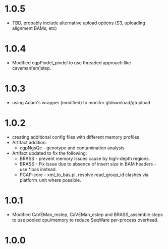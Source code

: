 # 1.0.5

* TBD, probably include alternative upload options (S3, uploading alignment BAMs, etc)

# 1.0.4

* Modified cgpPindel_pindel to use threaded approach like caveman\[em\]step.

# 1.0.3

* using Adam's wrapper (modified) to monitor gtdownload/gtupload

# 1.0.2

* creating additional config files with different memory profiles
* Artifact addition:
    * cgpNgsQc - genotype and contamination analysis
* Artifact updated to fix the following:
    * BRASS - prevent memory issues cause by high-depth regions.
    * BRASS - Fix issue due to absence of insert size in BAM headers - use \*.bas instead.
    * PCAP-core - xml_to_bas.pl, resolve read_group_id clashes via platform_unit where possible.

# 1.0.1

* Modified CaVEMan_mstep, CaVEMan_estep and BRASS_assemble steps to use pooled cpu/memory to reduce SeqWare per-process overhead.

# 1.0.0
